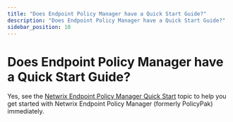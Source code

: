 ```yaml
---
title: "Does Endpoint Policy Manager have a Quick Start Guide?"
description: "Does Endpoint Policy Manager have a Quick Start Guide?"
sidebar_position: 10
---
```


# Does Endpoint Policy Manager have a Quick Start Guide?

Yes, see the [Netwrix Endpoint Policy Manager Quick Start](/docs/endpointpolicymanager/gettingstarted/quickstart/overview.md) topic to help you get
started with Netwrix Endpoint Policy Manager (formerly PolicyPak) immediately.
